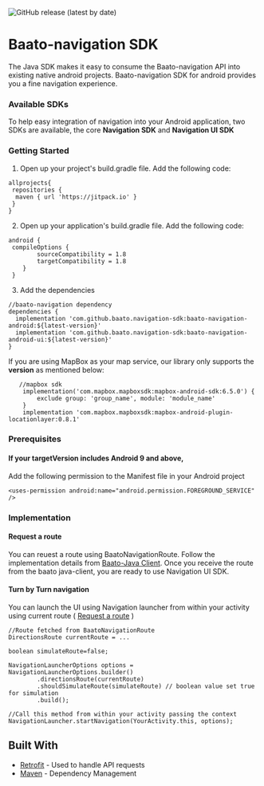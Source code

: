 ![GitHub release (latest by date)](https://img.shields.io/github/v/release/baato/navigation-sdk)

# Baato-navigation SDK

The Java SDK makes it easy to consume the Baato-navigation API into existing native android projects. Baato-navigation SDK for android provides you a fine navigation experience.

### Available SDKs

To help easy integration of navigation into your Android application, two SDKs are available, the core **Navigation SDK** and **Navigation UI SDK**

### Getting Started

 1. Open up your project's build.gradle file. Add the following code:

```
allprojects{
 repositories {
  maven { url 'https://jitpack.io' }
 }
}
```

2. Open up your application's build.gradle file. Add the following code:
```
android {
 compileOptions {
        sourceCompatibility = 1.8
        targetCompatibility = 1.8
    }
 }
```

3. Add the dependencies
```
//baato-navigation dependency
dependencies {
  implementation 'com.github.baato.navigation-sdk:baato-navigation-android:${latest-version}'
  implementation 'com.github.baato.navigation-sdk:baato-navigation-android-ui:${latest-version}'
}
```

If you are using MapBox as your map service, our library only supports the **version** as mentioned below:
```
   //mapbox sdk
    implementation('com.mapbox.mapboxsdk:mapbox-android-sdk:6.5.0') {
        exclude group: 'group_name', module: 'module_name'
    }
    implementation 'com.mapbox.mapboxsdk:mapbox-android-plugin-locationlayer:0.8.1'
```

### Prerequisites

#### If your targetVersion includes Android 9 and above,

 Add the following permission to the Manifest file in your Android project
```
<uses-permission android:name="android.permission.FOREGROUND_SERVICE" />
```

### Implementation

#### Request a route

You can reuest a route using BaatoNavigationRoute. Follow the implementation details from [Baato-Java Client](https://github.com/baato/java-client). 
Once you receive the route from the baato java-client, you are ready to use Navigation UI SDK.

#### Turn by Turn navigation

You can launch the UI using Navigation launcher from within your activity using current route ( [Request a route](#request-a-route) )

```
//Route fetched from BaatoNavigationRoute
DirectionsRoute currentRoute = ...

boolean simulateRoute=false;

NavigationLauncherOptions options = NavigationLauncherOptions.builder()
        .directionsRoute(currentRoute)
        .shouldSimulateRoute(simulateRoute) // boolean value set true for simulation
        .build();

//Call this method from within your activity passing the context
NavigationLauncher.startNavigation(YourActivity.this, options);
```

## Built With

* [Retrofit](https://github.com/square/retrofit) - Used to handle API requests
* [Maven](https://maven.apache.org/) - Dependency Management
